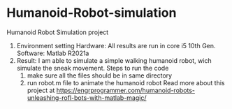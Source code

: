 # Humanoid-Robot-simulation
Humanoid Robot Simulation project 
1. Environment setting
Hardware: All results are run in core i5 10th Gen. Software: Matlab R2021a
2. Result:
I am able to simulate a simple walking humanoid robot, wich simulate the sneak movement.
Steps to run the code
   1. make sure all the files should be in same directory
   2. run robot.m file to animate the humanoid robot
Read more about this project at 
https://engrprogrammer.com/humanoid-robots-unleashing-rofl-bots-with-matlab-magic/
